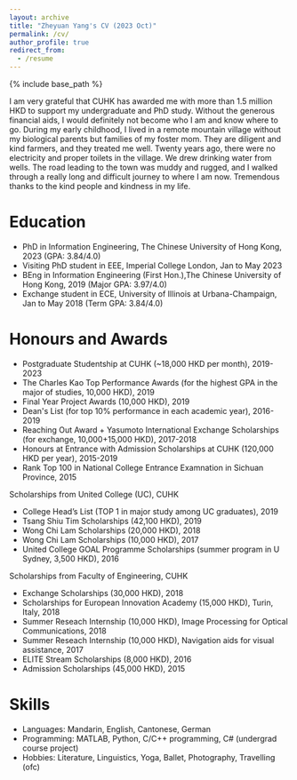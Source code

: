 ```yaml
---
layout: archive
title: "Zheyuan Yang's CV (2023 Oct)"
permalink: /cv/
author_profile: true
redirect_from:
  - /resume
---
```


{% include base_path %}

I am very grateful that CUHK has awarded me with more than 1.5 million HKD to support my undergraduate and PhD study. Without the generous financial aids, I would definitely not become who I am and know where to go. 
During my early childhood, I lived in a remote mountain village without my biological parents but families of my foster mom. They are diligent and kind farmers, and they treated me well. Twenty years ago, there were no electricity and proper toilets in the village. We drew drinking water from wells. The road leading to the town was muddy and rugged, and I walked through a really long and difficult journey to where I am now. Tremendous thanks to the kind people and kindness in my life.

Education
======
* PhD in Information Engineering, The Chinese University of Hong Kong, 2023 (GPA: 3.84/4.0)
* Visiting PhD student in EEE, Imperial College London, Jan to May 2023
* BEng in Information Engineering (First Hon.),The Chinese University of Hong Kong, 2019 (Major GPA: 3.97/4.0)
* Exchange student in ECE, University of Illinois at Urbana-Champaign, Jan to May 2018 (Term GPA: 3.84/4.0)
  
Honours and Awards
======
* Postgraduate Studentship at CUHK (~18,000 HKD per month), 2019-2023
* The Charles Kao Top Performance Awards (for the highest GPA in the major of studies, 10,000 HKD), 2019
* Final Year Project Awards (10,000 HKD), 2019
* Dean's List (for top 10% performance in each academic year), 2016-2019
* Reaching Out Award + Yasumoto International Exchange Scholarships (for exchange, 10,000+15,000 HKD), 2017-2018
* Honours at Entrance with Admission Scholarships at CUHK (120,000 HKD per year), 2015-2019
* Rank Top 100 in National College Entrance Examnation in Sichuan Province, 2015

Scholarships from United College (UC), CUHK
* College Head’s List (TOP 1 in major study among UC graduates), 2019
* Tsang Shiu Tim Scholarships (42,100 HKD), 2019
* Wong Chi Lam Scholarships (20,000 HKD), 2018
* Wong Chi Lam Scholarships (10,000 HKD), 2017
* United College GOAL Programme Scholarships (summer program in U Sydney, 3,500 HKD), 2016

Scholarships from Faculty of Engineering, CUHK
* Exchange Scholarships (30,000 HKD), 2018
* Scholarships for European Innovation Academy (15,000 HKD), Turin, Italy, 2018
* Summer Reseach Internship (10,000 HKD), Image Processing for Optical Communications, 2018
* Summer Reseach Internship (10,000 HKD), Navigation aids for visual assistance, 2017
* ELITE Stream Scholarships (8,000 HKD), 2016
* Admission Scholarships (45,000 HKD), 2015 
         
Skills
======
* Languages: Mandarin, English, Cantonese, German
* Programming: MATLAB, Python, C/C++ programming, C# (undergrad course project)
* Hobbies: Literature, Linguistics, Yoga, Ballet, Photography, Travelling (ofc)


